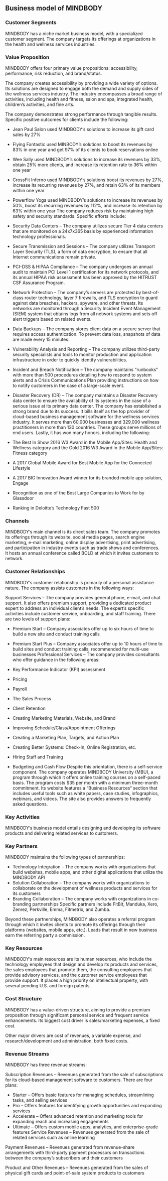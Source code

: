 Business model of MINDBODY
--------------------------

 ### Customer Segments

 MINDBODY has a niche market business model, with a specialized customer segment. The company targets its offerings at organizations in the health and wellness services industries.

 ### Value Proposition

 MINDBODY offers four primary value propositions: accessibility, performance, risk reduction, and brand/status.

 The company creates accessibility by providing a wide variety of options. Its solutions are designed to engage both the demand and supply sides of the wellness services industry. The industry encompasses a broad range of activities, including health and fitness, salon and spa, integrated health, children’s activities, and fine arts.

 The company demonstrates strong performance through tangible results. Specific positive outcomes for clients include the following:

  * Jean Paul Salon used MINDBODY’s solutions to increase its gift card sales by 27%
 * Flying Fantastic used MINBODY’s solutions to boost its revenues by 83% in one year and get 97% of its clients to book reservations online
 * Wee Sally used MINDBODY’s solutions to increase its revenues by 33%, obtain 25% more clients, and increase its retention rate to 36% within one year
 * CrossFit Inferno used MINDBODY’s solutions boost its revenues by 27%, increase its recurring revenues by 27%, and retain 63% of its members within one year
 * Powerflow Yoga used MINDBODY’s solutions to increase its revenues by 50%, boost its recurring revenues by 112%, and increase its retention by 63% within one year
  The company reduces risk by maintaining high safety and security standards. Specific efforts include:

  * Security Data Centers – The company utilizes secure Tier 4 data centers that are monitored on a 24x7x365 basis by experienced information technology professionals.
 * Secure Transmission and Sessions – The company utilizes Transport Layer Security (TLS), a form of data encryption, to ensure that all Internet communications remain private.
 * PCI-DSS & HIPAA Compliance – The company undergoes an annual audit to maintain PCI Level 1 certification for its network protocols, and its annual HIPAA risk assessment has been approved by the HITRUST CSF Assurance Program.
 * Network Protection – The company’s servers are protected by best-of-class router technology, layer 7 firewalls, and TLS encryption to guard against data breaches, hackers, spyware, and other threats. Its networks are monitored through a Security Incident Event Management (SIEM) system that obtains logs from all network systems and sets off alert triggers based on related events.
 * Data Backups – The company stores client data on a secure server that requires access authentication. To prevent data loss, snapshots of data are made every 15 minutes.
 * Vulnerability Analysis and Reporting – The company utilizes third-party security specialists and tools to monitor production and application infrastructure in order to quickly identify vulnerabilities.
 * Incident and Breach Notification – The company maintains “runbooks“ with more than 500 procedures detailing how to respond to system alerts and a Crisis Communications Plan providing instructions on how to notify customers in the case of a large-scale event.
 * Disaster Recovery (DR) – The company maintains a Disaster Recovery data center to ensure the availability of its systems in the case of a serious issue at its primary data center.
  The company has established a strong brand due to its success. It bills itself as the top provider of cloud-based business management software for the wellness services industry. It serves more than 60,000 businesses and 329,000 wellness practitioners in more than 130 countries. These groups serve millions of end users. Lastly, it has won many honors, including the following:

  * The Best In Show 2016 W3 Award in the Mobile App/Sites: Health and Wellness category and the Gold 2016 W3 Award in the Mobile App/Sites: Fitness category
 * A 2017 Global Mobile Award for Best Mobile App for the Connected Lifestyle
 * A 2017 BIG Innovation Award winner for its branded mobile app solution, Engage
 * Recognition as one of the Best Large Companies to Work for by Glassdoor
 * Ranking in Deloitte’s Technology Fast 500
  ### Channels

 MINDBODY’s main channel is its direct sales team. The company promotes its offerings through its website, social media pages, search engine marketing, e-mail marketing, online display advertising, print advertising, and participation in industry events such as trade shows and conferences. It hosts an annual conference called BOLD at which it invites customers to network.

 ### Customer Relationships

 MINDBODY’s customer relationship is primarily of a personal assistance nature. The company assists customers in the following ways:

 Support Services – The company provides general phone, e-mail, and chat support. It also offers premium support, providing a dedicated product expert to address an individual client’s needs. The expert’s specific activities include customer service, onboarding, and staff training. There are two levels of support plans:

  * Premium Start – Company associates offer up to six hours of time to build a new site and conduct training calls
 * Premium Start Plus – Company associates offer up to 10 hours of time to build sites and conduct training calls; recommended for multi-use businesses
  Professional Services – The company provides consultants who offer guidance in the following areas:

  * Key Performance Indicator (KPI) assessment
 * Pricing
 * Payroll
 * The Sales Process
 * Client Retention
 * Creating Marketing Materials, Website, and Brand
 * Improving Schedule/Class/Appointment Offerings
 * Creating a Marketing Plan, Targets, and Action Plan
 * Creating Better Systems: Check-In, Online Registration, etc.
 * Hiring Staff and Training
 * Budgeting and Cash Flow
  Despite this orientation, there is a self-service component. The company operates MINDBODY University (MBU), a program through which it offers online training courses on a self-paced basis. The program costs $35 per month with a minimum three-month commitment. Its website features a “Business Resources“ section that includes useful tools such as white papers, case studies, infographics, webinars, and videos. The site also provides answers to frequently asked questions.

 ### Key Activities

 MINDBODY’s business model entails designing and developing its software products and delivering related services to customers.

 ### Key Partners

 MINDBODY maintains the following types of partnerships:

  * Technology Integration – The company works with organizations that build websites, mobile apps, and other digital applications that utilize the MINDBODY API
 * Solution Collaboration – The company works with organizations to collaborate on the development of wellness products and services for its customers
 * Branding Collaboration – The company works with organizations in co-branding partnerships
  Specific partners include FitBit, Manduka, Xero, Zenrez, Perkville, Emma, Fitmetrix, and Zumba.

 Beyond these partnerships, MINDBODY also operates a referral program through which it invites clients to promote its offerings through their platforms (websites, mobile apps, etc.). Leads that result in new business earn the referring party a commission.

 ### Key Resources

 MINDBODY’s main resources are its human resources, who include the technology employees that design and develop its products and services, the sales employees that promote them, the consulting employees that provide advisory services, and the customer service employees that provide support. It places a high priority on intellectual property, with several pending U.S. and foreign patents.

 ### Cost Structure

 MINDBODY has a value-driven structure, aiming to provide a premium proposition through significant personal service and frequent service enhancements. Its biggest cost driver is sales/marketing expenses, a fixed cost.

 Other major drivers are cost of revenues, a variable expense, and research/development and administration, both fixed costs.

 ### Revenue Streams

 MINDBODY has three revenue streams:

 Subscription Revenues – Revenues generated from the sale of subscriptions for its cloud-based management software to customers. There are four plans:

  * Starter – Offers basic features for managing schedules, streamlining tasks, and selling services
 * Pro – Offers features for identifying growth opportunities and expanding services
 * Accelerate – Offers advanced retention and marketing tools for expanding reach and increasing engagements
 * Ultimate – Offers custom mobile apps, analytics, and enterprise-grade features
  Service Revenues – Revenues generated from the sale of related services such as online learning

 Payment Revenues – Revenues generated from revenue-share arrangements with third-party payment processors on transactions between the company’s subscribers and their customers

 Product and Other Revenues – Revenues generated from the sales of physical gift cards and point-of-sale system products to customers